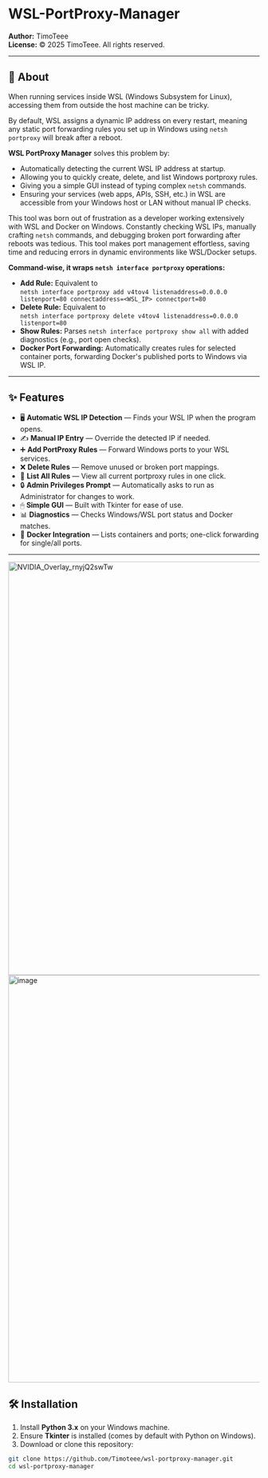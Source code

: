 # WSL-PortProxy-Manager  
**Author:** TimoTeee  
**License:** © 2025 TimoTeee. All rights reserved.

---

## 📌 About  
When running services inside WSL (Windows Subsystem for Linux), accessing them from outside the host machine can be tricky.

By default, WSL assigns a dynamic IP address on every restart, meaning any static port forwarding rules you set up in Windows using `netsh portproxy` will break after a reboot.

**WSL PortProxy Manager** solves this problem by:

- Automatically detecting the current WSL IP address at startup.  
- Allowing you to quickly create, delete, and list Windows portproxy rules.  
- Giving you a simple GUI instead of typing complex `netsh` commands.  
- Ensuring your services (web apps, APIs, SSH, etc.) in WSL are accessible from your Windows host or LAN without manual IP checks.

This tool was born out of frustration as a developer working extensively with WSL and Docker on Windows. Constantly checking WSL IPs, manually crafting `netsh` commands, and debugging broken port forwarding after reboots was tedious. This tool makes port management effortless, saving time and reducing errors in dynamic environments like WSL/Docker setups.

**Command-wise, it wraps `netsh interface portproxy` operations:**

- **Add Rule:** Equivalent to  
  `netsh interface portproxy add v4tov4 listenaddress=0.0.0.0 listenport=80 connectaddress=<WSL_IP> connectport=80`  
- **Delete Rule:** Equivalent to  
  `netsh interface portproxy delete v4tov4 listenaddress=0.0.0.0 listenport=80`  
- **Show Rules:** Parses `netsh interface portproxy show all` with added diagnostics (e.g., port open checks).  
- **Docker Port Forwarding:** Automatically creates rules for selected container ports, forwarding Docker's published ports to Windows via WSL IP.

---

## ✨ Features  

- 🖥 **Automatic WSL IP Detection** — Finds your WSL IP when the program opens.  
- ✍ **Manual IP Entry** — Override the detected IP if needed.  
- ➕ **Add PortProxy Rules** — Forward Windows ports to your WSL services.  
- ❌ **Delete Rules** — Remove unused or broken port mappings.  
- 📜 **List All Rules** — View all current portproxy rules in one click.  
- 🔒 **Admin Privileges Prompt** — Automatically asks to run as Administrator for changes to work.  
- 🖱 **Simple GUI** — Built with Tkinter for ease of use.  
- 📊 **Diagnostics** — Checks Windows/WSL port status and Docker matches.  
- 🐳 **Docker Integration** — Lists containers and ports; one-click forwarding for single/all ports.

---
<img width="996" height="827" alt="NVIDIA_Overlay_rnyjQ2swTw" src="https://github.com/user-attachments/assets/5a0f8a54-dfde-43cd-8139-236a920b28ab">  
<img width="991" height="815" alt="image" src="https://github.com/user-attachments/assets/083d8812-c278-4dff-a08b-b1765fad27ae">

## 🛠 Installation  

1. Install **Python 3.x** on your Windows machine.  
2. Ensure **Tkinter** is installed (comes by default with Python on Windows).  
3. Download or clone this repository:

```bash
git clone https://github.com/Timoteee/wsl-portproxy-manager.git  
cd wsl-portproxy-manager
